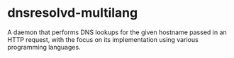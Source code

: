 # dnsresolvd-multilang
A daemon that performs DNS lookups for the given hostname passed in an HTTP request, with the focus on its implementation using various programming languages.
